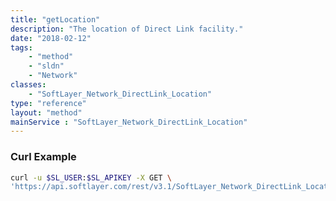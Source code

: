 ```yaml
---
title: "getLocation"
description: "The location of Direct Link facility."
date: "2018-02-12"
tags:
    - "method"
    - "sldn"
    - "Network"
classes:
    - "SoftLayer_Network_DirectLink_Location"
type: "reference"
layout: "method"
mainService : "SoftLayer_Network_DirectLink_Location"
---
```


### Curl Example
```bash
curl -u $SL_USER:$SL_APIKEY -X GET \
'https://api.softlayer.com/rest/v3.1/SoftLayer_Network_DirectLink_Location/{SoftLayer_Network_DirectLink_LocationID}/getLocation'
```
